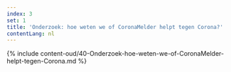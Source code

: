```yaml
---
index: 3
set: 1
title: 'Onderzoek: hoe weten we of CoronaMelder helpt tegen Corona?'
contentLang: nl
---
```

{% include content-oud/40-Onderzoek-hoe-weten-we-of-CoronaMelder-helpt-tegen-Corona.md %}
 